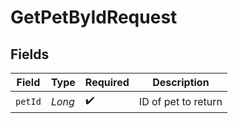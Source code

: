 # GetPetByIdRequest


## Fields

| Field               | Type                | Required            | Description         |
| ------------------- | ------------------- | ------------------- | ------------------- |
| `petId`             | *Long*              | :heavy_check_mark:  | ID of pet to return |